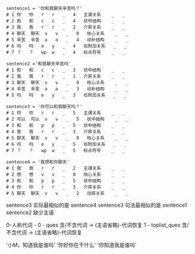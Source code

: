     sentence1 = '你和我聊天辛苦吗？'
    # 1	你	你	r	r	_	4	主谓关系	_	_
    # 2	和	和	c	c	_	4	状中结构	_	_
    # 3	我	我	r	r	_	2	介宾关系	_	_
    # 4	聊天	聊天	v	v	_	0	核心关系	_	_
    # 5	辛苦	辛苦	a	a	_	4	动补结构	_	_
    # 6	吗	吗	e	y	_	4	右附加关系	_	_
    # 7	？	？	wp	w	_	4	标点符号	_	_
    
    sentence2 ='和我聊天辛苦吗'
    # 1	和	和	c	c	_	3	状中结构	_	_
    # 2	我	我	r	r	_	1	介宾关系	_	_
    # 3	聊天	聊天	v	v	_	0	核心关系	_	_
    # 4	辛苦	辛苦	a	a	_	3	动补结构	_	_
    # 5	吗	吗	e	y	_	3	右附加关系	_	_

    sentence3 = '你可以和我聊天吗？'
    # 1	你	你	r	r	_	5	主谓关系	_	_
    # 2	可以	可以	v	v	_	5	状中结构	_	_
    # 3	和	和	p	p	_	5	状中结构	_	_
    # 4	我	我	r	r	_	3	介宾关系	_	_
    # 5	聊天	聊天	v	v	_	0	核心关系	_	_
    # 6	吗	吗	e	y	_	5	右附加关系	_	_
    # 7	？	？	wp	w	_	5	标点符号	_	_
    
    sentence4 = '我想和你聊天'
    # 1	我	我	r	r	_	2	主谓关系	_	_
    # 2	想	想	v	v	_	0	核心关系	_	_
    # 3	和	和	p	p	_	5	状中结构	_	_
    # 4	你	你	r	r	_	3	介宾关系	_	_
    # 5	聊天	聊天	v	v	_	2	动宾关系	_	_
    
    
sentence3 实际最相似的是 sentence4 
sentence3 句法最相似的是 sentence1
sentence2 缺少主语

    
0-人称代词 - 
0 - ques         含/不含代词  ->  (主语省略)-代词恢复
1 - toplist_ques 含/不含代词  ->  (主语省略)-代词恢复


'小M，知道我是谁吗'
'你好你在干什么'
'你知道我是谁吗'	

